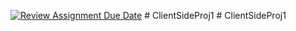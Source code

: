 [![Review Assignment Due Date](https://classroom.github.com/assets/deadline-readme-button-22041afd0340ce965d47ae6ef1cefeee28c7c493a6346c4f15d667ab976d596c.svg)](https://classroom.github.com/a/zFQafdqb)
#   C l i e n t S i d e P r o j 1  
 #   C l i e n t S i d e P r o j 1  
 